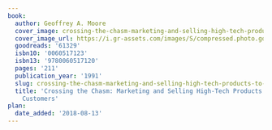 ```yaml
---
book:
  author: Geoffrey A. Moore
  cover_image: crossing-the-chasm-marketing-and-selling-high-tech-products-to-mainstream-customers.jpg
  cover_image_url: https://i.gr-assets.com/images/S/compressed.photo.goodreads.com/books/1421709292l/61329._SX98_.jpg
  goodreads: '61329'
  isbn10: '0060517123'
  isbn13: '9780060517120'
  pages: '211'
  publication_year: '1991'
  slug: crossing-the-chasm-marketing-and-selling-high-tech-products-to-mainstream-customers
  title: 'Crossing the Chasm: Marketing and Selling High-Tech Products to Mainstream
    Customers'
plan:
  date_added: '2018-08-13'
---
```

